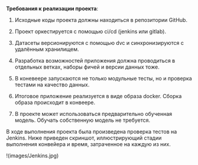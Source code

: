 **Требования к реализации проекта**:

1. Исходные коды проекта должны находиться в репозитории GitHub.
  
2. Проект оркестируется с помощью ci/cd (jenkins или gitlab).

3. Датасеты версионируются с помощью dvc и синхронизируются с удалённым хранилищем.

4. Разработка возможностей приложения должна проводиться в отдельных ветках, наборы фичей и версии данных тоже.

5. В коневеере запускаются не только модульные тесты, но и проверка тестами на качество данных.

6. Итоговое приложение реализуется в виде образа docker. Сборка образа происходит в конвеере.

7. В проекте может использоваться предварительно обученная модель. Обучать собственную модель не требуется.

В ходе выполнения проекта была произведена проверка тестов на Jenkins. Ниже приведен скриншот, иллюстрирующий стадии выполнения конвейера и время, затраченное на каждую из них.

!(images/Jenkins.jpg)
